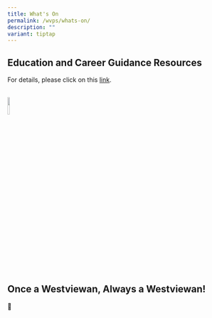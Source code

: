 ```yaml
---
title: What's On
permalink: /wvps/whats-on/
description: ""
variant: tiptap
---
```

<h2>Education and Career Guidance Resources</h2>
<p>For details, please click on this <a href="/wvps/resources/education-and-career-guidance-resources/" rel="noopener noreferrer nofollow" target="_blank">link</a>.
<br>
<br>
</p>
<div class="isomer-image-wrapper">
<img style="width: 10%;" height="auto" width="100%" alt="🌟" src="https://fonts.gstatic.com/s/e/notoemoji/16.0/1f31f/72.png">
</div>
<h2>Once a Westviewan, Always a Westviewan!</h2>
<div class="isomer-image-wrapper">
<img style="height: 1.2em; width: 1.2em; vertical-align: middle;" height="auto" width="100%" alt="🌟" src="https://fonts.gstatic.com/s/e/notoemoji/16.0/1f31f/72.png">
</div>
<p></p>